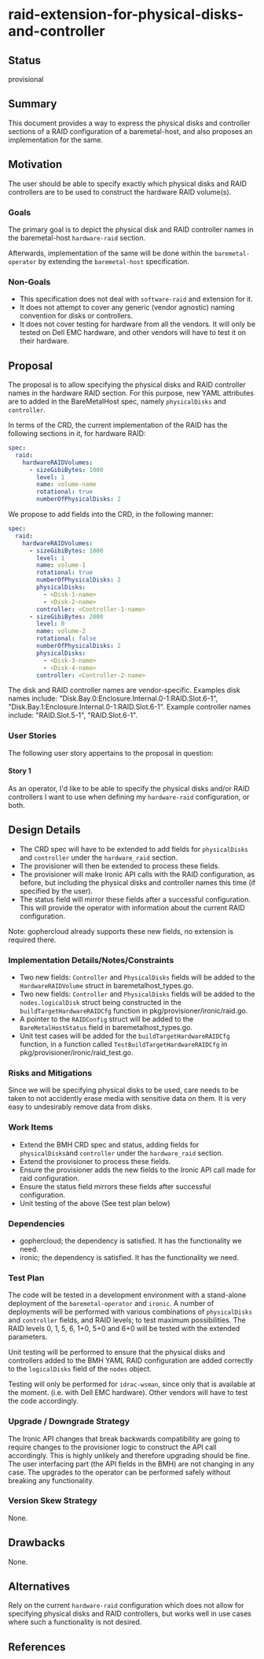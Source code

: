 <!--
 This work is licensed under a Creative Commons Attribution 3.0
 Unported License.

 http://creativecommons.org/licenses/by/3.0/legalcode
-->

# raid-extension-for-physical-disks-and-controller

## Status

provisional

## Summary

This document provides a way to express the physical disks and controller sections of a RAID configuration of a baremetal-host, and also proposes an implementation for the same.

## Motivation
The user should be able to specify exactly which physical disks and RAID controllers are to be used to construct the hardware RAID volume(s).

### Goals

The primary goal is to depict the physical disk and RAID controller names in the baremetal-host ``hardware-raid`` section.

Afterwards, implementation of the same will be done within the
``baremetal-operator`` by extending the ``baremetal-host`` specification.

### Non-Goals

- This specification does not deal with ``software-raid`` and extension for it. 
- It does not attempt to cover any generic (vendor agnostic)  naming convention for disks or controllers.
- It does not cover testing for hardware from all the vendors. It will only be tested on Dell EMC hardware, and other vendors will have to test it on their hardware.

## Proposal

The proposal is to allow specifying the physical disks and RAID controller names in the hardware RAID section. For this purpose, new YAML attributes are to added in the BareMetalHost spec, namely `physicalDisks` and `controller`.


In terms of the CRD, the current implementation of the RAID has the following
sections in it, for hardware RAID:

```yaml
spec:
  raid:
    hardwareRAIDVolumes:
      - sizeGibiBytes: 1000
        level: 1
        name: volume-name
        rotational: true
        numberOfPhysicalDisks: 2
```

We propose to add fields into the CRD, in the following manner:

```yaml
spec:
  raid:
    hardwareRAIDVolumes:
      - sizeGibiBytes: 1000
        level: 1
        name: volume-1
        rotational: true
        numberOfPhysicalDisks: 2
        physicalDisks:
          - <Disk-1-name>
          - <Disk-2-name>
        controller: <Controller-1-name>
      - sizeGibiBytes: 2000
        level: 0
        name: volume-2
        rotational: false
        numberOfPhysicalDisks: 2
        physicalDisks:
          - <Disk-3-name>
          - <Disk-4-name>
        controller: <Controller-2-name>
```

The disk and RAID controller names are vendor-specific. Examples disk names include: "Disk.Bay.0:Enclosure.Internal.0-1:RAID.Slot.6-1", "Disk.Bay.1:Enclosure.Internal.0-1:RAID.Slot.6-1". Example controller names include: "RAID.Slot.5-1", "RAID.Slot.6-1".


### User Stories

The following user story appertains to the proposal in question:

#### Story 1

As an operator, I'd like to be able to specify the physical disks and/or RAID controllers I want to use when defining my ``hardware-raid``
configuration, or both.


## Design Details

- The CRD spec will have to be extended to add fields for ``physicalDisks`` and ``controller`` under the ``hardware_raid`` section.
- The provisioner will then be extended to process these fields.
- The provisioner will make Ironic API calls with the RAID configuration, as before, but including the physical disks and controller names this time (if specified by the user).
- The status field will mirror these fields after a successful configuration.
This will provide the operator with information about the current RAID configuration.

Note: gophercloud already supports these new fields, no extension is required
there.


### Implementation Details/Notes/Constraints

- Two new fields: ``Controller`` and ``PhysicalDisks`` fields will be added to the ``HardwareRAIDVolume`` struct in baremetalhost_types.go.
- Two new fields: ``Controller`` and ``PhysicalDisks`` fields will be added to the ``nodes.logicalDisk`` struct being constructed in the ``buildTargetHardwareRAIDCfg`` function in pkg/provisioner/ironic/raid.go.
- A pointer to the ``RAIDConfig`` struct will be added to the ``BareMetalHostStatus`` field in baremetalhost_types.go.
- Unit test cases will be added for the ``buildTargetHardwareRAIDCfg`` function, in a function called ``TestBuildTargetHardwareRAIDCfg`` in pkg/provisioner/ironic/raid_test.go. 


### Risks and Mitigations

Since we will be specifying physical disks to be used, care needs to be taken
to not accidently erase media with sensitive data on them. It is very easy
to undesirably remove data from disks.

### Work Items
- Extend the BMH CRD spec and status, adding fields for ``physicalDisks``and ``controller`` under the ``hardware_raid`` section.
- Extend the provisioner to process these fields.
- Ensure the provisioner adds the new fields to the Ironic API call made for raid configuration.
- Ensure the status field mirrors these fields after successful configuration. 
- Unit testing of the above (See test plan below)


### Dependencies

- gophercloud; the dependency is satisfied. It has the functionality we need.
- ironic; the dependency is satisfied. It has the functionality we need.

### Test Plan

The code will be tested in a development environment with a
stand-alone deployment of the ``baremetal-operator`` and ``ironic``.
A number of deployments will be performed with various combinations of
``physicalDisks`` and ``controller`` fields, and RAID levels; to test maximum possibilities.
The RAID levels 0, 1, 5, 6, 1+0, 5+0 and 6+0 will be tested with the extended parameters.

Unit testing will be performed to ensure that the physical disks and controllers added to the BMH YAML RAID configuration are added correctly to the `logicalDisks` field of the `nodes` object.

Testing will only be performed for ``idrac-wsman``, since only that is available at the moment. (i.e. with Dell EMC hardware). Other vendors will have to test the code accordingly.

### Upgrade / Downgrade Strategy

The Ironic API changes that break backwards compatibility are going to require
changes to the provisioner logic to construct the API call accordingly. This
is highly unlikely and therefore upgrading should be fine.
The user interfacing part (the API fields in the BMH) are not changing in any
case. The upgrades to the operator can be performed safely without breaking
any functionality.

### Version Skew Strategy

None.

## Drawbacks

None.

## Alternatives

Rely on the current ``hardware-raid`` configuration which does not allow
for specifying physical disks and RAID controllers, but works well in
use cases where such a functionality is not desired.

## References

[1]: (https://i.dell.com/sites/doccontent/shared-content/data-sheets/en/Documents/Dell-PowerEdge-Boot-Optimized-Storage-Solution.pdf)

[2]: (https://docs.openstack.org/ironic/latest/admin/raid.html)
